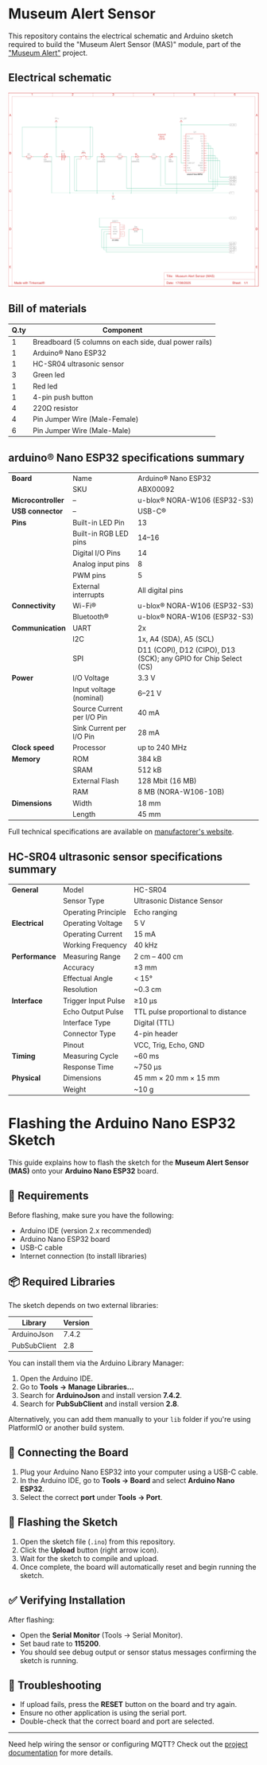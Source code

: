 # Museum Alert Sensor

This repository contains the electrical schematic and Arduino sketch required to build the "Museum Alert Sensor (MAS)" module, part of the ["Museum Alert"](https://github.com/humana-fragilitas/museum-alert) project.

## Electrical schematic
![alt text](./docs/images/electrical_schematic.svg "Museum Alert Sensor Electrical Schematic")

## Bill of materials

| Q.ty   | Component                                            |
|--------|------------------------------------------------------|
| 1      | Breadboard (5 columns on each side, dual power rails)|
| 1      | Arduino® Nano ESP32                                  |
| 1      | HC-SR04 ultrasonic sensor                            |
| 3      | Green led                                            |
| 1      | Red led                                              |
| 1      | 4-pin push button                                    |
| 4      | 220Ω resistor                                        |
| 4      | Pin Jumper Wire (Male-Female)                        |
| 6      | Pin Jumper Wire (Male-Male)                          |

## arduino® Nano ESP32 specifications summary

|                  |                                  |                                                                       |
|------------------|----------------------------------|-----------------------------------------------------------------------|
| **Board**        | Name                             | Arduino® Nano ESP32                                                   |
|                  | SKU                              | ABX00092                                                              |
| **Microcontroller** | –                             | u-blox® NORA-W106 (ESP32-S3)                                          |
| **USB connector**   | –                             | USB-C®                                                                |
| **Pins**         | Built-in LED Pin                 | 13                                                                    |
|                  | Built-in RGB LED pins            | 14–16                                                                 |
|                  | Digital I/O Pins                 | 14                                                                    |
|                  | Analog input pins                | 8                                                                     |
|                  | PWM pins                         | 5                                                                     |
|                  | External interrupts              | All digital pins                                                      |
| **Connectivity** | Wi-Fi®                           | u-blox® NORA-W106 (ESP32-S3)                                          |
|                  | Bluetooth®                       | u-blox® NORA-W106 (ESP32-S3)                                          |
| **Communication**| UART                             | 2x                                                                    |
|                  | I2C                              | 1x, A4 (SDA), A5 (SCL)                                                |
|                  | SPI                              | D11 (COPI), D12 (CIPO), D13 (SCK); any GPIO for Chip Select (CS)      |
| **Power**        | I/O Voltage                      | 3.3 V                                                                 |
|                  | Input voltage (nominal)          | 6–21 V                                                                |
|                  | Source Current per I/O Pin       | 40 mA                                                                 |
|                  | Sink Current per I/O Pin         | 28 mA                                                                 |
| **Clock speed**  | Processor                        | up to 240 MHz                                                         |
| **Memory**       | ROM                              | 384 kB                                                                |
|                  | SRAM                             | 512 kB                                                                |
|                  | External Flash                   | 128 Mbit (16 MB)                                                      |
|                  | RAM                              | 8 MB (NORA-W106-10B)                                                  |
| **Dimensions**   | Width                            | 18 mm                                                                 |
|                  | Length                           | 45 mm                                                                 |

Full technical specifications are available on [manufactorer's website](https://store.arduino.cc/products/nano-esp32).

## HC-SR04 ultrasonic sensor specifications summary

|                |                          |                                               |
|----------------|--------------------------|-----------------------------------------------|
| **General**    | Model                    | HC-SR04                                       |
|                | Sensor Type              | Ultrasonic Distance Sensor                    |
|                | Operating Principle      | Echo ranging                                  |
| **Electrical** | Operating Voltage        | 5 V                                           |
|                | Operating Current        | 15 mA                                         |
|                | Working Frequency        | 40 kHz                                        |
| **Performance**| Measuring Range          | 2 cm – 400 cm                                 |
|                | Accuracy                 | ±3 mm                                         |
|                | Effectual Angle          | < 15°                                         |
|                | Resolution               | ~0.3 cm                                       |
| **Interface**  | Trigger Input Pulse      | ≥10 µs                                        |
|                | Echo Output Pulse        | TTL pulse proportional to distance            |
|                | Interface Type           | Digital (TTL)                                 |
|                | Connector Type           | 4-pin header                                  |
|                | Pinout                   | VCC, Trig, Echo, GND                          |
| **Timing**     | Measuring Cycle          | ~60 ms                                        |
|                | Response Time            | ~750 µs                                       |
| **Physical**   | Dimensions               | 45 mm × 20 mm × 15 mm                         |
|                | Weight                   | ~10 g                                         |

# Flashing the Arduino Nano ESP32 Sketch

This guide explains how to flash the sketch for the **Museum Alert Sensor (MAS)** onto your **Arduino Nano ESP32** board.

## 🧰 Requirements

Before flashing, make sure you have the following:

- Arduino IDE (version 2.x recommended)
- Arduino Nano ESP32 board
- USB-C cable
- Internet connection (to install libraries)

## 📦 Required Libraries

The sketch depends on two external libraries:

| Library         | Version |
|----------------|---------|
| ArduinoJson     | 7.4.2   |
| PubSubClient    | 2.8     |

You can install them via the Arduino Library Manager:

1. Open the Arduino IDE.
2. Go to **Tools → Manage Libraries...**
3. Search for **ArduinoJson** and install version **7.4.2**.
4. Search for **PubSubClient** and install version **2.8**.

Alternatively, you can add them manually to your `lib` folder if you're using PlatformIO or another build system.

## 🔌 Connecting the Board

1. Plug your Arduino Nano ESP32 into your computer using a USB-C cable.
2. In the Arduino IDE, go to **Tools → Board** and select **Arduino Nano ESP32**.
3. Select the correct **port** under **Tools → Port**.

## 🚀 Flashing the Sketch

1. Open the sketch file (`.ino`) from this repository.
2. Click the **Upload** button (right arrow icon).
3. Wait for the sketch to compile and upload.
4. Once complete, the board will automatically reset and begin running the sketch.

## ✅ Verifying Installation

After flashing:
- Open the **Serial Monitor** (Tools → Serial Monitor).
- Set baud rate to **115200**.
- You should see debug output or sensor status messages confirming the sketch is running.

## 🧯 Troubleshooting

- If upload fails, press the **RESET** button on the board and try again.
- Ensure no other application is using the serial port.
- Double-check that the correct board and port are selected.

---

Need help wiring the sensor or configuring MQTT? Check out the [project documentation](https://github.com/humana-fragilitas/museum-alert) for more details.
